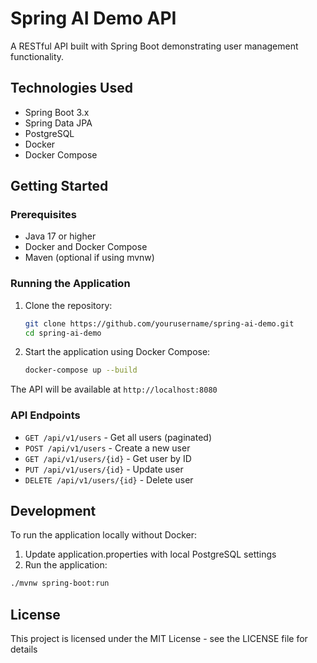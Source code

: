# Spring AI Demo API

A RESTful API built with Spring Boot demonstrating user management functionality.

## Technologies Used

- Spring Boot 3.x
- Spring Data JPA
- PostgreSQL
- Docker
- Docker Compose

## Getting Started

### Prerequisites

- Java 17 or higher
- Docker and Docker Compose
- Maven (optional if using mvnw)

### Running the Application

1. Clone the repository:

   ```bash
   git clone https://github.com/yourusername/spring-ai-demo.git
   cd spring-ai-demo
   ```

2. Start the application using Docker Compose:

   ```bash
   docker-compose up --build
   ```

The API will be available at `http://localhost:8080`

### API Endpoints

- `GET /api/v1/users` - Get all users (paginated)
- `POST /api/v1/users` - Create a new user
- `GET /api/v1/users/{id}` - Get user by ID
- `PUT /api/v1/users/{id}` - Update user
- `DELETE /api/v1/users/{id}` - Delete user

## Development

To run the application locally without Docker:

1. Update application.properties with local PostgreSQL settings
2. Run the application:
```bash
./mvnw spring-boot:run
```

## License

This project is licensed under the MIT License - see the LICENSE file for details

